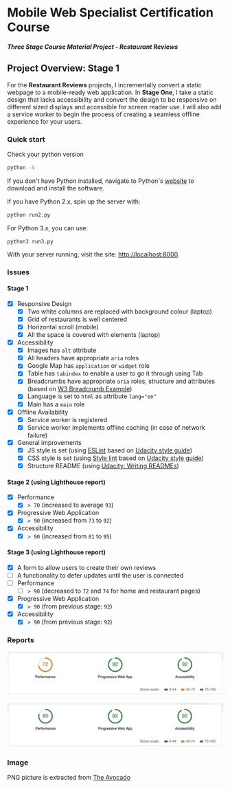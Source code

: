 # Mobile Web Specialist Certification Course

#### _Three Stage Course Material Project - Restaurant Reviews_

## Project Overview: Stage 1

For the **Restaurant Reviews** projects, I incrementally convert a static webpage to a mobile-ready web application. In **Stage One**, I take a static design that lacks accessibility and convert the design to be responsive on different sized displays and accessible for screen reader use. I will also add a service worker to begin the process of creating a seamless offline experience for your users.

### Quick start

Check your python version

```bash
python -V
```

If you don't have Python installed, navigate to Python's [website](https://www.python.org/) to download and install the software.

If you have Python 2.x, spin up the server with:

```bash
python run2.py
```

For Python 3.x, you can use:

```
python3 run3.py
```

With your server running, visit the site: [http://localhost:8000](http://localhost:8000).

### Issues

#### Stage 1

- [x] Responsive Design
  - [x] Two white columns are replaced with background colour (laptop)
  - [x] Grid of restaurants is well centered
  - [x] Horizontal scroll (mobile)
  - [x] All the space is covered with elements (laptop)
- [x] Accessibility
  - [x] Images has `alt` attribute
  - [x] All headers have appropriate `aria` roles
  - [x] Google Map has `application` or `widget` role
  - [x] Table has `tabindex` to enable a user to go it through using Tab
  - [x] Breadcrumbs have appropriate `aria` roles, structure and attributes (based on [W3 Breadcrumb Example](https://www.w3.org/TR/2017/NOTE-wai-aria-practices-1.1-20171214/examples/breadcrumb/index.html))
  - [x] Language is set to `html` as attribute `lang="en"`
  - [x] Main has a `main` role
- [x] Offline Availability
  - [x] Service worker is registered
  - [x] Service worker implements offline caching (in case of network failure)
- [x] General improvements
  - [x] JS style is set (using [ESLint](https://eslint.org/) based on [Udacity style guide](http://udacity.github.io/frontend-nanodegree-styleguide/javascript.html))
  - [x] CSS style is set (using [Style lint](https://stylelint.io/) based on [Udacity style guide](http://udacity.github.io/frontend-nanodegree-styleguide/css.html))
  - [x] Structure README (using [Udacity: Writing READMEs](https://classroom.udacity.com/courses/ud777))

#### Stage 2 (using Lighthouse report)

- [x] Performance
  - [x] `> 70` (increased to average `93`)
- [x] Progressive Web Application
  - [x] `> 90` (increased from `73` to `92`)
- [x] Accessibility
  - [x] `> 90` (increased from `81` to `95`)

#### Stage 3 (using Lighthouse report)

- [x] A form to allow users to create their own reviews
- [ ] A functionality to defer updates until the user is connected
- [ ] Performance
  - [ ] `> 90` (decreased to `72` and `74` for home and restaurant pages)
- [x] Progressive Web Application
  - [x] `> 90` (from previous stage: `92`)
- [x] Accessibility
  - [x] `> 90` (from previous stage: `92`)

### Reports

![Home page](https://github.com/Beraliv/mws-restaurant-stage-1/blob/master/report/home-page-report.png)

![Restaurant page](https://github.com/Beraliv/mws-restaurant-stage-1/blob/master/report/restaurant-page-report.png)

### Image

<div>PNG picture is extracted from <a href="https://the-avocado.org/" title="The Avocado">The Avocado</a>
